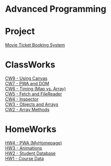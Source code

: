 # Advanced Programming

# Project
[Movie Ticket Booking System](https://ibrahimyyildirim.github.io/advancedProgramming/Project/index.html)<br>

# ClassWorks
[CW9 - Using Canvas](https://ibrahimyyildirim.github.io/advancedProgramming/CW9/cw9.html)<br>
[CW7 - PWA and DOM](https://ibrahimyyildirim.github.io/advancedProgramming/CW7/cw7.html)<br>
[CW6 - Timing (Map vs. Array)](https://ibrahimyyildirim.github.io/advancedProgramming/CW6/timing.html)<br>
[CW5 - Fetch and FileReader](https://ibrahimyyildirim.github.io/advancedProgramming/CW5/cw5.html)<br>
[CW4 - Inspector](https://ibrahimyyildirim.github.io/advancedProgramming/index2.html)<br>
[CW3 - Objects and Arrays](https://ibrahimyyildirim.github.io/advancedProgramming/inspector.html)<br>
[CW2 - Array Methods](https://ibrahimyyildirim.github.io/advancedProgramming/IbrahimYildirim_arrayDemo.html)

# HomeWorks
[HW4 - PWA (MyHomepage)](https://ibrahimyyildirim.github.io/advancedProgramming/index.html)<br>
[HW3 - Animations](https://ibrahimyyildirim.github.io/advancedProgramming/HW3/hw3.html)<br>
[HW2 - Student Database](https://ibrahimyyildirim.github.io/advancedProgramming/HW2/index.html)<br>
[HW1 - Course Data](https://ibrahimyyildirim.github.io/advancedProgramming/HW1%20-%20Add%20Course.html)
